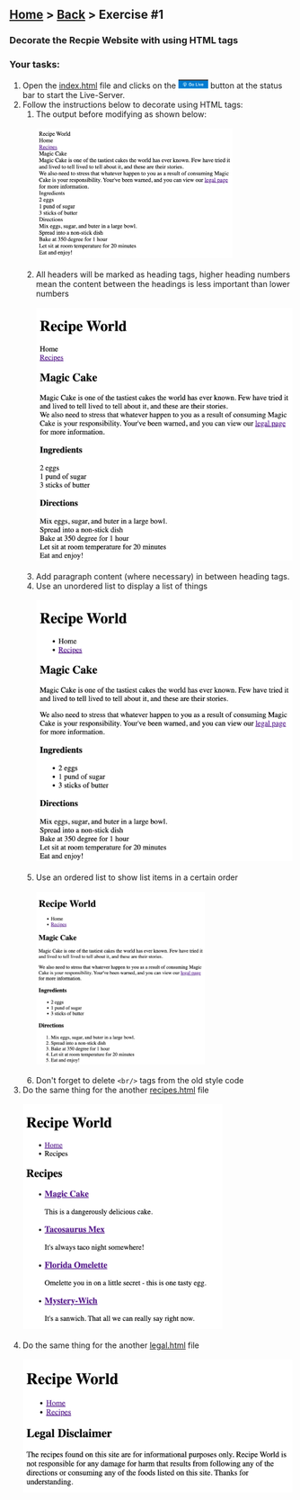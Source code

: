 ## [Home](../../../README.md) > [Back](../lesson.md) > Exercise #1

### Decorate the Recpie Website with using HTML tags

### Your tasks:

1. Open the [index.html](index.html) file and clicks on the <img height="16" src="../../common/imgs/go-live.png"> button at the status bar to start the Live-Server.
2. Follow the instructions below to decorate using HTML tags:
   1. The output before modifying as shown below:
      <br/><br/><img width="350" src="img_4.png"/><br/><br/>
   2. All headers will be marked as heading tags, higher heading numbers mean the content between the headings is less important than lower numbers
      <br/><br/><img src="img_1.png" width="512"/><br/><br/>
   3. Add paragraph content (where necessary) in between heading tags.
   4. Use an unordered list to display a list of things
      <br/><br/><img src="img_2.png" width="512"/><br/><br/>
   5. Use an ordered list to show list items in a certain order
      <br/><br/><img src="img_3.png" width="300"/><br/><br/>
   6. Don't forget to delete `<br/>` tags from the old style code
3. Do the same thing for the another [recipes.html](recipes.html) file
   <br/><br/><img src="img_6.png" height="400"/><br/><br/>
4. Do the same thing for the another [legal.html](legal.html) file
   <br/><br/><img src="img_5.png" width="512"/><br/><br/>
